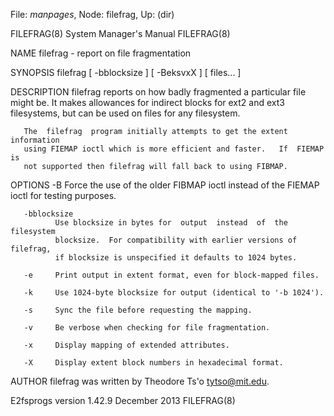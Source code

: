 File: *manpages*,  Node: filefrag,  Up: (dir)

FILEFRAG(8)                 System Manager's Manual                FILEFRAG(8)



NAME
       filefrag - report on file fragmentation

SYNOPSIS
       filefrag [ -bblocksize ] [ -BeksvxX ] [ files...  ]

DESCRIPTION
       filefrag  reports  on  how badly fragmented a particular file might be.
       It makes allowances for indirect blocks for ext2 and ext3  filesystems,
       but can be used on files for any filesystem.

       The  filefrag  program initially attempts to get the extent information
       using FIEMAP ioctl which is more efficient and faster.   If  FIEMAP  is
       not supported then filefrag will fall back to using FIBMAP.

OPTIONS
       -B     Force  the  use  of the older FIBMAP ioctl instead of the FIEMAP
              ioctl for testing purposes.

       -bblocksize
              Use blocksize in bytes for  output  instead  of  the  filesystem
              blocksize.  For compatibility with earlier versions of filefrag,
              if blocksize is unspecified it defaults to 1024 bytes.

       -e     Print output in extent format, even for block-mapped files.

       -k     Use 1024-byte blocksize for output (identical to '-b 1024').

       -s     Sync the file before requesting the mapping.

       -v     Be verbose when checking for file fragmentation.

       -x     Display mapping of extended attributes.

       -X     Display extent block numbers in hexadecimal format.

AUTHOR
       filefrag was written by Theodore Ts'o <tytso@mit.edu>.



E2fsprogs version 1.42.9         December 2013                     FILEFRAG(8)
